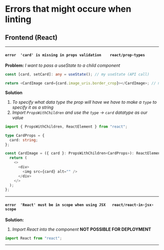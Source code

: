 # Errors that might occure when linting

## Frontend (React)

---

#### `error  'card' is missing in props validation    react/prop-types`

**Problem:**
_I want to pass a useState to a child component_

```ts
const [card, setCard]: any = useState(); // my useState (API call)

return <CardImage card={card.image_uris.border_crop}></CardImage>; // my prop (an image string ("url"))
```

**Solution**

1. _To specify what data type the prop will have we have to make a `type` to specify it as a string_
2. _Import `PropsWithChildren` and use the `type` -> `card` datatype as our value_

```ts
import { PropsWithChildren, ReactElement } from "react";

type CardProps = {
  card: string;
};

const CardImage = ({ card }: PropsWithChildren<CardProps>): ReactElement => {
  return (
    <>
      <div>
        <img src={card} alt="" />
      </div>
    </>
  );
};
```

---

#### `error  'React' must be in scope when using JSX   react/react-in-jsx-scope`

**Solution:**

1. _Import React into the component_
   **NOT POSSIBLE FOR DEPLOYMENT**

```ts
import React from "react";
```

---
